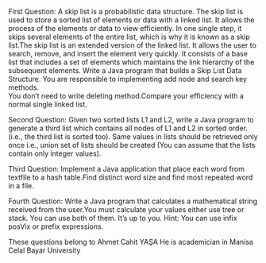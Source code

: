 First Question:
A skip list is a probabilistic data structure. The skip list is used to store a sorted list of elements or data with a linked list. It allows the process of the elements or data to view efficiently. 
In one single step, it skips several elements of the entire list, which is why it is known as a skip list.The skip list is an extended version of the linked list. 
It allows the user to search, remove, and insert the element very quickly. It consists of a base list that includes a set of elements which maintains the link hierarchy of the subsequent elements.
Write  a  Java  program  that  builds  a  Skip  List  Data  Structure.  You  are  responsible  to implementing  add  node  and  search  key  methods.  
You  don’t  need  to  write  deleting method.Compare your efficiency with a normal single linked list.

Second Question:
Given two sorted lists L1 and L2, write a Java program to generate a third list which contains all nodes of L1 and L2 in sorted order. (i.e., the third list is sorted too). 
Same values in lists should be retrieved only once i.e., union set of lists should be created (You can assume that the lists contain only integer values).

Third Question:
Implement a Java application that place each word from textfile to a hash table.Find distinct word size and find most repeated word in a file.

Fourth Question:
Write a Java program that calculates a mathematical string received from the user.You must calculate your values either use tree or stack.
You can use both of them. It’s up to you. Hint: You can use infix posVix or prefix expressions.

These questions belong to Ahmet Cahit YAŞA
He is academician in Manisa Celal Bayar University

